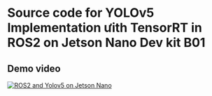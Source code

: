 # Source code for YOLOv5 Implementation ưith TensorRT in ROS2 on Jetson Nano Dev kit B01
## Demo video 
[![ROS2 and Yolov5 on Jetson Nano](https://img.youtube.com/vi/O7BefIGnKFc/0.jpg)](https://youtu.be/O7BefIGnKFc)
